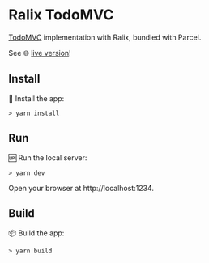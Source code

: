 # Ralix TodoMVC

[TodoMVC](https://todomvc.com) implementation with Ralix, bundled with Parcel.

See 🌐 [live version](https://ralix-todomvc.netlify.app)!

## Install

🔧 Install the app:

```
> yarn install
```

## Run

🆙 Run the local server:

```
> yarn dev
```

Open your browser at http://localhost:1234.

## Build

📦 Build the app:

```
> yarn build
```
